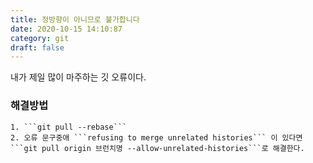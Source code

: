 ```yaml
---
title: 정방향이 아니므로 불가합니다
date: 2020-10-15 14:10:87
category: git
draft: false
---
```


내가 제일 많이 마주하는 깃 오류이다. 

### 해결방법
    1. ```git pull --rebase```
    2. 오류 문구중애 ```refusing to merge unrelated histories``` 이 있다면 ```git pull origin 브런치명 --allow-unrelated-histories```로 해결한다.        